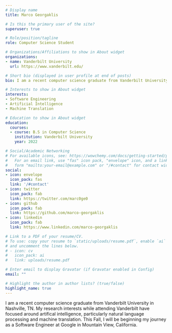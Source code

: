 ```yaml
---
# Display name
title: Marco Georgaklis

# Is this the primary user of the site?
superuser: true

# Role/position/tagline
role: Computer Science Student

# Organizations/Affiliations to show in About widget
organizations:
- name: Vanderbilt University
  url: https://www.vanderbilt.edu/

# Short bio (displayed in user profile at end of posts)
bio: I am a recent computer science graduate from Vanderbilt University.

# Interests to show in About widget
interests:
- Software Engineering
- Artificial Intelligence
- Machine Translation

# Education to show in About widget
education:
  courses:
  - course: B.S in Computer Science
    institution: Vanderbilt University
    year: 2022

# Social/Academic Networking
# For available icons, see: https://wowchemy.com/docs/getting-started/page-builder/#icons
#   For an email link, use "fas" icon pack, "envelope" icon, and a link in the
#   form "mailto:your-email@example.com" or "/#contact" for contact widget.
social:
- icon: envelope
  icon_pack: fas
  link: '/#contact'
- icon: twitter
  icon_pack: fab
  link: https://twitter.com/marc0ge0
- icon: github
  icon_pack: fab
  link: https://github.com/marco-georgaklis
- icon: linkedin
  icon_pack: fab
  link: https://www.linkedin.com/marco-georgaklis

# Link to a PDF of your resume/CV.
# To use: copy your resume to `static/uploads/resume.pdf`, enable `ai` icons in `params.toml`, 
# and uncomment the lines below.
# - icon: cv
#   icon_pack: ai
#   link: uploads/resume.pdf

# Enter email to display Gravatar (if Gravatar enabled in Config)
email: ""

# Highlight the author in author lists? (true/false)
highlight_name: true
---
```


I am a recent computer science graduate from Vanderbilt University in Nashville, TN. My research interests while attending Vanderbilt have focused around artifical intelligence, particularly natural language processing and machine translation. This Fall, I will be beginning my journey as a Software Engineer at Google in Mountain View, California.

<!-- {{< icon name="download" pack="fas" >}} Download my {{< staticref "uploads/demo_resume.pdf" "newtab" >}}resumé{{< /staticref >}}. -->

